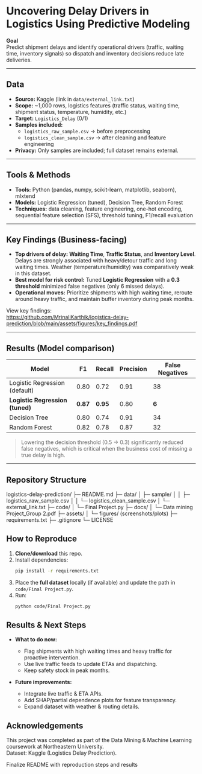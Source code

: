 # Uncovering Delay Drivers in Logistics Using Predictive Modeling

**Goal**  
Predict shipment delays and identify operational drivers (traffic, waiting time, inventory signals) so dispatch and inventory decisions reduce late deliveries.

---

## Data  
- **Source:** Kaggle (link in `data/external_link.txt`)  
- **Scope:** ~1,000 rows, logistics features (traffic status, waiting time, shipment status, temperature, humidity, etc.)  
- **Target:** `Logistics_Delay` (0/1)  
- **Samples included:**  
  - `logistics_raw_sample.csv` → before preprocessing  
  - `logistics_clean_sample.csv` → after cleaning and feature engineering  
- **Privacy:** Only samples are included; full dataset remains external.

---

## Tools & Methods  
- **Tools:** Python (pandas, numpy, scikit-learn, matplotlib, seaborn), mlxtend  
- **Models:** Logistic Regression (tuned), Decision Tree, Random Forest  
- **Techniques:** data cleaning, feature engineering, one-hot encoding, sequential feature selection (SFS), threshold tuning, F1/recall evaluation

---

## Key Findings (Business-facing)
- **Top drivers of delay:** **Waiting Time**, **Traffic Status**, and **Inventory Level**. Delays are strongly associated with heavy/detour traffic and long waiting times. Weather (temperature/humidity) was comparatively weak in this dataset.  
- **Best model for risk control:** Tuned **Logistic Regression** with a **0.3 threshold** minimized false negatives (only 6 missed delays).  
- **Operational moves:** Prioritize shipments with high waiting time, reroute around heavy traffic, and maintain buffer inventory during peak months.

View key findings:  
https://github.com/MrinaliKarthik/logistics-delay-prediction/blob/main/assets/figures/key_findings.pdf

---

## Results (Model comparison)

| Model                     | F1  | Recall | Precision | False Negatives |
|---------------------------|-----|--------|-----------|-----------------|
| Logistic Regression (default) | 0.80 | 0.72   | 0.91      | 38              |
| **Logistic Regression (tuned)** | **0.87** | **0.95** | 0.80      | **6**              |
| Decision Tree             | 0.80 | 0.74   | 0.91      | 34              |
| Random Forest             | 0.82 | 0.78   | 0.87      | 32              |

> Lowering the decision threshold (0.5 → 0.3) significantly reduced false negatives, which is critical when the business cost of missing a true delay is high.

---

## Repository Structure

logistics-delay-prediction/
├─ README.md
├─ data/
│ ├─ sample/
│ │ ├─ logistics_raw_sample.csv
│ │ └─ logistics_clean_sample.csv
│ └─ external_link.txt
├─ code/
│ └─ Final Project.py
├─ docs/
│ └─ Data mining Project_Group 2.pdf
├─ assets/
│ └─ figures/ (screenshots/plots)
├─ requirements.txt
├─ .gitignore
└─ LICENSE

## How to Reproduce
1. **Clone/download** this repo.  
2. Install dependencies:  
   ```bash
   pip install -r requirements.txt
3. Place the **full dataset** locally (if available) and update the path in `code/Final Project.py`.  
4. Run:  
   ```bash
   python code/Final Project.py

## Results & Next Steps
- **What to do now:**  
  - Flag shipments with high waiting times and heavy traffic for proactive intervention.  
  - Use live traffic feeds to update ETAs and dispatching.  
  - Keep safety stock in peak months.  

- **Future improvements:**  
  - Integrate live traffic & ETA APIs.  
  - Add SHAP/partial dependence plots for feature transparency.  
  - Expand dataset with weather & routing details.  

## Acknowledgements
This project was completed as part of the Data Mining & Machine Learning coursework at Northeastern University.  
Dataset: Kaggle (Logistics Delay Prediction).  


Finalize README with reproduction steps and results

